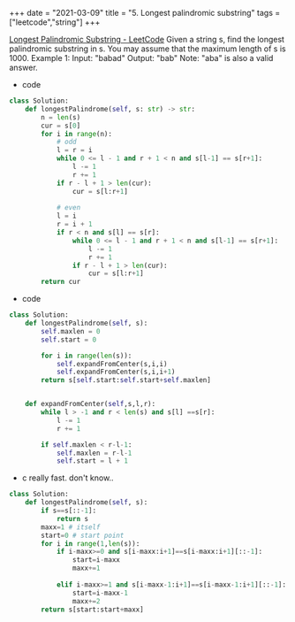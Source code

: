 +++ 
date = "2021-03-09"
title = "5. Longest palindromic substring"
tags = ["leetcode","string"]
+++

[Longest Palindromic Substring - LeetCode](https://leetcode.com/problems/longest-palindromic-substring/)
Given a string s, find the longest palindromic substring in s. You may assume that the maximum length of s is 1000.
Example 1:
Input: "babad" Output: "bab" Note: "aba" is also a valid answer.

- code
```py
class Solution:
    def longestPalindrome(self, s: str) -> str:
        n = len(s)
        cur = s[0]
        for i in range(n):
            # odd
            l = r = i
            while 0 <= l - 1 and r + 1 < n and s[l-1] == s[r+1]:
                l -= 1
                r += 1
            if r - l + 1 > len(cur):
                cur = s[l:r+1]
                
            # even
            l = i
            r = i + 1
            if r < n and s[l] == s[r]:
                while 0 <= l - 1 and r + 1 < n and s[l-1] == s[r+1]:
                    l -= 1
                    r += 1
                if r - l + 1 > len(cur):
                    cur = s[l:r+1]
        return cur
```
- code
```py
class Solution:
    def longestPalindrome(self, s):
        self.maxlen = 0
        self.start = 0

        for i in range(len(s)):
            self.expandFromCenter(s,i,i)
            self.expandFromCenter(s,i,i+1)
        return s[self.start:self.start+self.maxlen]


    def expandFromCenter(self,s,l,r):
        while l > -1 and r < len(s) and s[l] ==s[r]:
            l -= 1
            r += 1

        if self.maxlen < r-l-1:
            self.maxlen = r-l-1
            self.start = l + 1
```
- c really fast. don't know..
```py
class Solution:
    def longestPalindrome(self, s):
        if s==s[::-1]:
            return s
        maxx=1 # itself
        start=0 # start point
        for i in range(1,len(s)):
            if i-maxx>=0 and s[i-maxx:i+1]==s[i-maxx:i+1][::-1]:
                start=i-maxx
                maxx+=1
                
            elif i-maxx>=1 and s[i-maxx-1:i+1]==s[i-maxx-1:i+1][::-1]:
                start=i-maxx-1
                maxx+=2
        return s[start:start+maxx]
```
